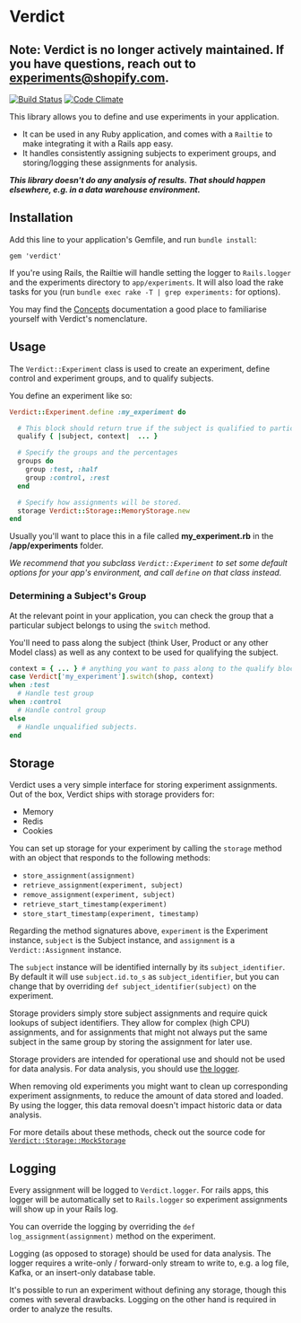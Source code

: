 # Verdict

## Note: Verdict is no longer actively maintained. If you have questions, reach out to experiments@shopify.com.

[![Build Status](https://github.com/Shopify/verdict/workflows/CI/badge.svg?branch=master)](https://github.com/Shopify/verdict/actions)
[![Code Climate](https://codeclimate.com/github/Shopify/verdict.png)](https://codeclimate.com/github/Shopify/verdict)

This library allows you to define and use experiments in your application.

- It can be used in any Ruby application, and comes with a `Railtie` to make integrating it with a Rails app easy.
- It handles consistently assigning subjects to experiment groups, and storing/logging these assignments for analysis.

__*This library doesn't do any analysis of results. That should happen elsewhere, e.g. in a data warehouse environment.*__


## Installation

Add this line to your application's Gemfile, and run `bundle install`:

    gem 'verdict'

If you're using Rails, the Railtie will handle setting the logger to `Rails.logger` and the experiments directory to `app/experiments`. It will also load the rake tasks for you (run `bundle exec rake -T | grep experiments:` for options).

You may find the [Concepts](docs/concepts.md) documentation a good place to familiarise yourself with Verdict's nomenclature.

## Usage

The `Verdict::Experiment` class is used to create an experiment, define control and experiment groups, and to qualify subjects.

You define an experiment like so:

``` ruby
Verdict::Experiment.define :my_experiment do

  # This block should return true if the subject is qualified to participate
  qualify { |subject, context|  ... }

  # Specify the groups and the percentages
  groups do
    group :test, :half
    group :control, :rest
  end

  # Specify how assignments will be stored.
  storage Verdict::Storage::MemoryStorage.new
end
```

Usually you'll want to place this in a file called **my_experiment.rb** in the **/app/experiments** folder.

_We recommend that you subclass `Verdict::Experiment` to set some default options for your app's environment, and call `define` on that class instead._

### Determining a Subject's Group

At the relevant point in your application, you can check the group that a particular subject belongs to using the `switch` method.

You'll need to pass along the subject (think User, Product or any other Model class) as well as any context to be used for qualifying the subject.

``` ruby
context = { ... } # anything you want to pass along to the qualify block.
case Verdict['my_experiment'].switch(shop, context)
when :test
  # Handle test group
when :control
  # Handle control group
else
  # Handle unqualified subjects.
end
```

## Storage

Verdict uses a very simple interface for storing experiment assignments. Out of the box, Verdict ships with storage providers for:

* Memory
* Redis
* Cookies

You can set up storage for your experiment by calling the `storage` method with an object that responds to the following methods:

* `store_assignment(assignment)`
* `retrieve_assignment(experiment, subject)`
* `remove_assignment(experiment, subject)`
* `retrieve_start_timestamp(experiment)`
* `store_start_timestamp(experiment, timestamp)`

Regarding the method signatures above, `experiment` is the Experiment instance, `subject` is the Subject instance, and `assignment` is a `Verdict::Assignment` instance.

The `subject` instance will be identified internally by its `subject_identifier`. By default it will use `subject.id.to_s` as `subject_identifier`, but you can change that by overriding `def subject_identifier(subject)` on the experiment.

Storage providers simply store subject assignments and require quick lookups of subject identifiers. They allow for complex (high CPU) assignments, and for assignments that might not always put the same subject in the same group by storing the assignment for later use.

Storage providers are intended for operational use and should not be used for data analysis. For data analysis, you should use [the logger](#logging).

When removing old experiments you might want to clean up corresponding experiment assignments, to reduce the amount of data stored and loaded. By using the logger, this data removal doesn't impact historic data or data analysis.

For more details about these methods, check out the source code for [`Verdict::Storage::MockStorage`](lib/verdict/storage/mock_storage.rb)

## Logging

Every assignment will be logged to `Verdict.logger`. For rails apps, this logger will be automatically set to `Rails.logger` so experiment assignments will show up in your Rails log.

You can override the logging by overriding the `def log_assignment(assignment)` method on the experiment.

Logging (as opposed to storage) should be used for data analysis. The logger requires a write-only / forward-only stream to write to, e.g. a log file, Kafka, or an insert-only database table.

It's possible to run an experiment without defining any storage, though this comes with several drawbacks. Logging on the other hand is required in order to analyze the results.
